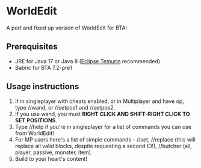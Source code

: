 # WorldEdit
A port and fixed up version of WorldEdit for BTA!

## Prerequisites
- JRE for Java 17 or Java 8 ([Eclipse Temurin](https://adoptium.net/temurin/releases/) recommended)
- Babric for BTA 7.2-pre1

## Usage instructions
1. If in singleplayer with cheats enabled, or in Multiplayer and have op, type //wand, or //setpos1 and //setpos2.
2. If you use wand, you must __RIGHT CLICK AND SHIFT-RIGHT CLICK TO SET POSITIONS__.
3. Type //help if you're in singleplayer for a list of commands you can use from WorldEdit!
4. For MP users here's a list of simple commands - //set, //replace (this will replace all valid blocks, despite requesting a second ID!), //butcher (all, player, passive, monster, item).
5. Build to your heart's content!
